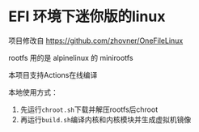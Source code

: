 # EFI 环境下迷你版的linux

项目修改自 https://github.com/zhovner/OneFileLinux

rootfs 用的是 alpinelinux 的 minirootfs

本项目支持Actions在线编译

本地使用方式：
1. 先运行`chroot.sh`下载并解压rootfs后chroot
2. 再运行`build.sh`编译内核和内核模块并生成虚拟机镜像

